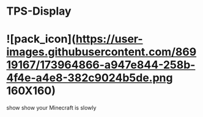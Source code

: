 # TPS-Display
# ![pack_icon](https://user-images.githubusercontent.com/86919167/173964866-a947e844-258b-4f4e-a4e8-382c9024b5de.png 160X160)
show show your Minecraft is slowly
